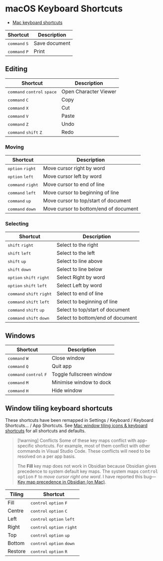 # macOS Keyboard Shortcuts

- [Mac keyboard shortcuts](https://support.apple.com/en-au/102650)

| Shortcut                        | Description   |
| ------------------------------- | ------------- |
| <kbd>command</kbd> <kbd>S</kbd> | Save document |
| <kbd>command</kbd> <kbd>P</kbd> | Print         |

## Editing

| Shortcut                                               | Description           |
| ------------------------------------------------------ | --------------------- |
| <kbd>command</kbd> <kbd>control</kbd> <kbd>space</kbd> | Open Character Viewer |
| <kbd>command</kbd> <kbd>C</kbd>                        | Copy                  |
| <kbd>command</kbd> <kbd>X</kbd>                        | Cut                   |
| <kbd>command</kbd> <kbd>V</kbd>                        | Paste                 |
| <kbd>command</kbd> <kbd>Z</kbd>                        | Undo                  |
| <kbd>command</kbd> <kbd>shift</kbd> <kbd>Z</kbd>       | Redo                  |

### Moving

| Shortcut                                  | Description                           |
| ----------------------------------------- | ------------------------------------- |
| <kbd>option</kbd> <kbd>right</kbd>  | Move cursor right by word             |
| <kbd>option</kbd> <kbd>left</kbd>   | Move cursor left by word              |
| <kbd>command</kbd> <kbd>right</kbd> | Move cursor to end of line            |
| <kbd>command</kbd> <kbd>left</kbd>  | Move cursor to beginning of line      |
| <kbd>command</kbd> <kbd>up</kbd>    | Move cursor to top/start of document  |
| <kbd>command</kbd> <kbd>down</kbd>  | Move cursor to bottom/end of document |

### Selecting

| Shortcut                                                   | Description                      |
| ---------------------------------------------------------- | -------------------------------- |
| <kbd>shift</kbd> <kbd>right</kbd>                    | Select to the right              |
| <kbd>shift</kbd> <kbd>left</kbd>                     | Select to the left               |
| <kbd>shift</kbd> <kbd>up</kbd>                       | Select to line above             |
| <kbd>shift</kbd> <kbd>down</kbd>                     | Select to line below             |
| <kbd>option</kbd> <kbd>shift</kbd> <kbd>right</kbd>  | Select Right by word             |
| <kbd>option</kbd> <kbd>shift</kbd> <kbd>left</kbd>   | Select Left by word              |
| <kbd>command</kbd> <kbd>shift</kbd> <kbd>right</kbd> | Select to end of line            |
| <kbd>command</kbd> <kbd>shift</kbd> <kbd>left</kbd>  | Select to beginning of line      |
| <kbd>command</kbd> <kbd>shift</kbd> <kbd>up</kbd>    | Select to top/start of document  |
| <kbd>command</kbd> <kbd>shift</kbd> <kbd>down</kbd>  | Select to bottom/end of document |

## Windows

| Shortcut                                           | Description              |
| -------------------------------------------------- | ------------------------ |
| <kbd>command</kbd> <kbd>W</kbd>                    | Close window             |
| <kbd>command</kbd> <kbd>Q</kbd>                    | Quit app                 |
| <kbd>command</kbd> <kbd>control</kbd> <kbd>F</kbd> | Toggle fullscreen window |
| <kbd>command</kbd> <kbd>M</kbd>                    | Minimise window to dock  |
| <kbd>command</kbd> <kbd>H</kbd>                    | Hide window              |

## Window tiling keyboard shortcuts

These shortcuts have been remapped in Settings / Keyboard / Keyboard Shortcuts… / App Shortcuts. See [Mac window tiling icons & keyboard shortcuts](https://sUpport.apple.com/en-au/guide/mac-help/mchl9674d0b0/mac) for all shortcuts and defaults.

> [!warning] Conflicts
> Some of these key maps conflict with app-specific shortcuts. For example, most of them conflict with other commands in Visual Studio Code. These conflicts will need to be resolved on a per app basis.
> 
> The **Fill** key map does not work in Obsidian because Obsidian gives precedence to system default key maps. The system maps <kbd>control</kbd> <kbd>option</kbd> <kbd>F</kbd> to *move cursor right one word*. I have reported this bug—[Key map precedence in Obsidian (on Mac)](https://forum.obsidian.md/t/key-map-precedence-in-obsidian-on-mac/91910).

| Tiling  | Shortcut                                              |
| ------- | ----------------------------------------------------- |
| Fill    | <kbd>control</kbd> <kbd>option</kbd> <kbd>F</kbd>     |
| Centre  | <kbd>control</kbd> <kbd>option</kbd> <kbd>C</kbd>     |
| Left    | <kbd>control</kbd> <kbd>option</kbd> <kbd>left</kbd>  |
| Right   | <kbd>control</kbd> <kbd>option</kbd> <kbd>right</kbd> |
| Top     | <kbd>control</kbd> <kbd>option</kbd> <kbd>up</kbd>    |
| Bottom  | <kbd>control</kbd> <kbd>option</kbd> <kbd>down</kbd>  |
| Restore | <kbd>control</kbd> <kbd>option</kbd> <kbd>R</kbd>     |
